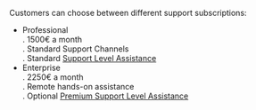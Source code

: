 Customers can choose between different support subscriptions: 
- Professional  
  . 1500€ a month  
  . Standard Support Channels  
  . Standard [Support Level Assistance](standardsla.md)
- Enterprise  
  . 2250€ a month  
  . Remote hands-on assistance  
  . Optional [Premium Support Level Assistance](premiumsla.md)  
